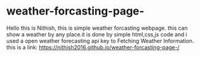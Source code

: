 # weather-forcasting-page-
Hello this is Nithish, this is simple weather forcasting webpage. this can show a weather by any place.it is done by simple html,css,js code and i used a open weather forecasting api key to Fetching Weather Information.
this is a link: https://nithish2016.github.io/weather-forcasting-page-/
